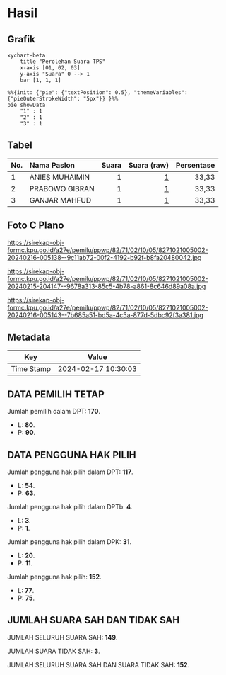 # Hasil

## Grafik

```mermaid
xychart-beta
    title "Perolehan Suara TPS"
    x-axis [01, 02, 03]
    y-axis "Suara" 0 --> 1
    bar [1, 1, 1]
```

```mermaid
%%{init: {"pie": {"textPosition": 0.5}, "themeVariables": {"pieOuterStrokeWidth": "5px"}} }%%
pie showData
    "1" : 1
    "2" : 1
    "3" : 1
```

## Tabel

| No. | Nama Paslon    | Suara | Suara (raw) | Persentase |
|:--- |:-------------- | -----:| -----------:| ----------:|
| 1   | ANIES MUHAIMIN | 1     | [1][p-1]    | 33,33      |
| 2   | PRABOWO GIBRAN | 1     | [1][p-2]    | 33,33      |
| 3   | GANJAR MAHFUD  | 1     | [1][p-3]    | 33,33      |


[p-1]: https://github.com/gigit-pemilu/pemilu-2024-82-maluku-utara/blob/main/pilpres/hitung-suara/sub/82-maluku-utara/sub/71-kota-ternate/sub/02-kota-ternate-selatan/sub/1005-kayu-merah/sub/002-tps/sub/paslon-1.txt
[p-2]: https://github.com/gigit-pemilu/pemilu-2024-82-maluku-utara/blob/main/pilpres/hitung-suara/sub/82-maluku-utara/sub/71-kota-ternate/sub/02-kota-ternate-selatan/sub/1005-kayu-merah/sub/002-tps/sub/paslon-2.txt
[p-3]: https://github.com/gigit-pemilu/pemilu-2024-82-maluku-utara/blob/main/pilpres/hitung-suara/sub/82-maluku-utara/sub/71-kota-ternate/sub/02-kota-ternate-selatan/sub/1005-kayu-merah/sub/002-tps/sub/paslon-3.txt

## Foto C Plano

https://sirekap-obj-formc.kpu.go.id/a27e/pemilu/ppwp/82/71/02/10/05/8271021005002-20240216-005138--9c11ab72-00f2-4192-b92f-b8fa20480042.jpg

https://sirekap-obj-formc.kpu.go.id/a27e/pemilu/ppwp/82/71/02/10/05/8271021005002-20240215-204147--9678a313-85c5-4b78-a861-8c646d89a08a.jpg

https://sirekap-obj-formc.kpu.go.id/a27e/pemilu/ppwp/82/71/02/10/05/8271021005002-20240216-005143--7b685a51-bd5a-4c5a-877d-5dbc92f3a381.jpg


## Metadata

| Key        | Value               |
| ---------- | ------------------- |
| Time Stamp | 2024-02-17 10:30:03 |


## DATA PEMILIH TETAP

Jumlah pemilih dalam DPT: **170**.
 * L: **80**.
 * P: **90**.

## DATA PENGGUNA HAK PILIH

Jumlah pengguna hak pilih dalam DPT: **117**.
 * L: **54**.
 * P: **63**.

Jumlah pengguna hak pilih dalam DPTb: **4**.
 * L: **3**.
 * P: **1**.

Jumlah pengguna hak pilih dalam DPK: **31**.
 * L: **20**.
 * P: **11**.

Jumlah pengguna hak pilih: **152**.
 * L: **77**.
 * P: **75**.

## JUMLAH SUARA SAH DAN TIDAK SAH

JUMLAH SELURUH SUARA SAH: **149**.

JUMLAH SUARA TIDAK SAH: **3**.

JUMLAH SELURUH SUARA SAH DAN SUARA TIDAK SAH: **152**.


